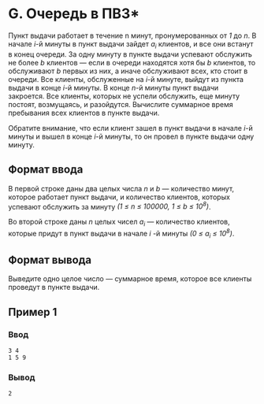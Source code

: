 # G. Очередь в ПВЗ*

Пункт выдачи работает в течение n минут, пронумерованных от _1_ до _n_. В начале _i_-й минуты в пункт выдачи зайдет
_a<sub>i</sub>_ клиентов, и все они встанут в конец очереди. За одну минуту в пункте выдачи успевают обслужить не более
_b_ клиентов — если в очереди находятся хотя бы _b_ клиентов, то обслуживают _b_ первых из них, а иначе обслуживают
всех, кто стоит в очереди. Все клиенты, обслуженные на _i_-й минуте, выйдут из пункта выдачи в конце _i_-й минуты. В
конце _n_-й минуты пункт выдачи закроется. Все клиенты, которых не успели обслужить, еще минуту постоят, возмущаясь, и
разойдутся. Вычислите суммарное время пребывания всех клиентов в пункте выдачи.

Обратите внимание, что если клиент зашел в пункт выдачи в начале _i_-й минуты и вышел в конце _i_-й минуты, то он провел
в пункте выдачи одну минуту.

## Формат ввода

В первой строке даны два целых числа _n_ и _b_ — количество минут, которое работает пункт выдачи, и количество клиентов,
которых успевают обслужить за минуту _(1 ≤ n ≤ 100000, 1 ≤ b ≤ 10<sup>8</sup>)_.

Во второй строке даны _n_ целых чисел _a<sub>i</sub>_ — количество клиентов, которые придут в пункт выдачи в начале _i_
-й минуты _(0 ≤ a<sub>i</sub> ≤ 10<sup>8</sup>)_.

## Формат вывода

Выведите одно целое число — суммарное время, которое все клиенты проведут в пункте выдачи.

## Пример 1

### Ввод

    3 4
    1 5 9

### Вывод

    2
